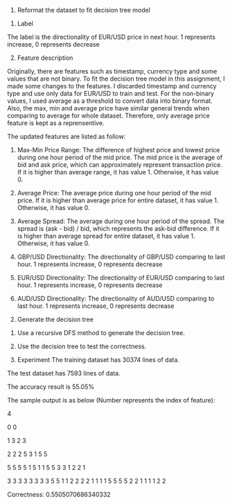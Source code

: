1. Reformat the dataset to fit decision tree model

1) Label

The label is the directionality of EUR/USD price in next hour. 1 represents increase, 0 represents decrease

2) Feature description

Originally, there are features such as timestamp, currency type and some values that are not binary. To fit the decision tree model in this assignment, I made some changes to the features. I discarded timestamp and currency type and use only data for EUR/USD to train and test. For the non-binary values, I used average as a threshold to convert data into binary format. Also, the max, min and average price have similar general trends when comparing to average for whole dataset. Therefore, only average price feature is kept as a reprensentive.

The updated features are listed as follow:

1) Max-Min Price Range: The difference of highest price and lowest price during one hour period of the mid price. The mid price is the average of bid and ask price, which can approximately represent transaction price. If it is higher than average range, it has value 1. Otherwise, it has value 0.

2) Average Price: The average price during one hour period of the mid price. If it is higher than average price for entire dataset, it has value 1. Otherwise, it has value 0.

3) Average Spread: The average during one hour period of the spread. The spread is (ask - bid) / bid, which represents the ask-bid difference. If it is higher than average spread for entire dataset, it has value 1. Otherwise, it has value 0.

4) GBP/USD Directionality: The directionality of GBP/USD comparing to last hour. 1 represents increase, 0 represents decrease

5) EUR/USD Directionality: The directionality of EUR/USD comparing to last hour. 1 represents increase, 0 represents decrease

6) AUD/USD Directionality: The directionality of AUD/USD comparing to last hour. 1 represents increase, 0 represents decrease

2. Generate the decision tree

1) Use a recursive DFS method to generate the decision tree. 

2) Use the decision tree to test the correctness. 

3. Experiment
The training dataset has 30374 lines of data.

The test dataset has 7593 lines of data.

The accuracy result is 55.05%

The sample output is as below (Number represents the index of feature):

4 

0 0

1 3 2 3 

2 2 2 5 3 1 5 5 

5 5 5 5 1 5 1 1 5 5 3 3 1 2 2 1 

3 3 3 3 3 3 3 3 5 5 1 1 2 2 2 2 1 1 1 1 5 5 5 5 2 2 1 1 1 1 2 2 

Correctness: 0.5505070686340332

